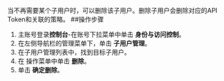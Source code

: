 当不再需要某个子用户时，可以删除该子用户。删除子用户会删除对应的API Token和关联的策略。
##操作步骤
1. 主账号登录**控制台**-在账号下拉菜单中单击 **身份与访问控制**。
2. 在左侧导航栏的管理菜单下，单击 **子用户管理**。
3. 在子用户管理列表中，找到目标子用户。
4. 在 操作菜单中单击 **删除**。
5. 单击 **确定删除**。
